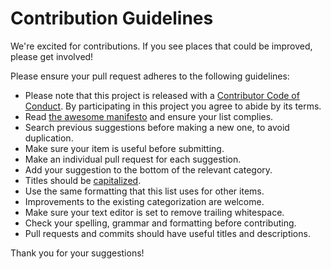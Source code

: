 # Contribution Guidelines

We're excited for contributions. If you see places that could be improved, please get involved!

Please ensure your pull request adheres to the following guidelines:

- Please note that this project is released with a [Contributor Code of Conduct](./CODE_OF_CONDUCT.MD). By participating in this project you agree to abide by its terms.
- Read [the awesome manifesto](https://github.com/sindresorhus/awesome/blob/master/awesome.md) and ensure your list complies.
- Search previous suggestions before making a new one, to avoid duplication.
- Make sure your item is useful before submitting.  
- Make an individual pull request for each suggestion.
- Add your suggestion to the bottom of the relevant category.
- Titles should be [capitalized](http://grammar.yourdictionary.com/capitalization/rules-for-capitalization-in-titles.html).
- Use the same formatting that this list uses for other items. 
- Improvements to the existing categorization are welcome.
- Make sure your text editor is set to remove trailing whitespace.
- Check your spelling, grammar and formatting before contributing.
- Pull requests and commits should have useful titles and descriptions.


Thank you for your suggestions!
